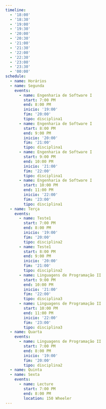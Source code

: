 ```yaml
---
timeline:
  - '18:00'
  - '18:30'
  - '19:00'
  - '19:30'
  - '20:00'
  - '20:30'
  - '21:00'
  - '21:30'
  - '22:00'
  - '22:30'
  - '23:00'
  - '23:30'
  - '00:00'
schedule:
  - name: Horários
  - name: Segunda
    events:
      - name: Engenharia de Software I
        start: 7:00 PM
        end: 8:00 PM
        inicio: '19:00'
        fim: '20:00'
        tipo: disciplina1
      - name: Engenharia de Software I
        start: 8:00 PM
        end: 9:00 PM
        inicio: '20:00'
        fim: '21:00'
        tipo: disciplina1
      - name: Engenharia de Software I
        start: 9:00 PM
        end: 10:00 PM
        inicio: '21:00'
        fim: '22:00'
        tipo: disciplina1
      - name: Engenharia de Software I
        start: 10:00 PM
        end: 11:00 PM
        inicio: '22:00'
        fim: '23:00'
        tipo: disciplina1
  - name: Terça
    events:
      - name: Teste1
        start: 7:00 PM
        end: 8:00 PM
        inicio: '19:00'
        fim: '20:00'
        tipo: disciplina2
      - name: Teste1
        start: 8:00 PM
        end: 9:00 PM
        inicio: '20:00'
        fim: '21:00'
        tipo: disciplina2
      - name: Linguagens de Programação II
        start: 9:00 PM
        end: 10:00 PM
        inicio: '21:00'
        fim: '22:00'
        tipo: disciplina3
      - name: Linguagens de Programação II
        start: 10:00 PM
        end: 11:00 PM
        inicio: '22:00'
        fim: '23:00'
        tipo: disciplina3
  - name: Quarta
    events:
      - name: Linguagens de Programação II
        start: 7:00 PM
        end: 8:00 PM
        inicio: '19:00'
        fim: '20:00'
        tipo: disciplina2
  - name: Quinta
  - name: Sexta
    events:
      - name: Lecture
        start: 7:00 PM
        end: 8:00 PM
        location: 150 Wheeler
---
```

